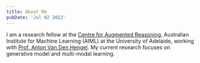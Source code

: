 ```yaml
---
title: About Me
pubDate: 'Jul 02 2022'
---
```


<!-- [Click to download my CV](https://onedrive.live.com/download?resid=3178E74E5EC9EA02%21932379&authkey=!AEJaBY63IIaglmQ&em=2) -->

I am a research fellow at the [Centre for Augmented Reasoning](https://www.adelaide.edu.au/aiml/car), Australian Institute for Machine Learning (AIML) at the University of Adelaide, working with [Prof. Anton Van Den Hengel](https://researchers.adelaide.edu.au/profile/anton.vandenhengel). My current research focuses on generative model and multi-modal learning.
